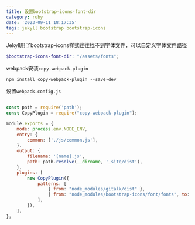 ```yaml
---
title: 设置bootstrap-icons-font-dir
category: ruby
date: '2023-09-11 18:17:35'
tags: jekyll bootstrap bootstrap-icons
---
```


Jekyll用了bootstrap-icons样式往往找不到字体文件，可以自定义字体文件路径
```scss
$bootstrap-icons-font-dir: "/assets/fonts";
```

webpack安装`copy-webpack-plugin`
```
npm install copy-webpack-plugin --save-dev
```

设置`webpack.config.js`


```js

const path = require('path');
const CopyPlugin = require("copy-webpack-plugin");

module.exports = {
    mode: process.env.NODE_ENV,
    entry: {
        common: ['./js/common.js'],
    },
    output: {
        filename: '[name].js',
        path: path.resolve(__dirname, '_site/dist'),
    },
    plugins: [
        new CopyPlugin({
            patterns: [
                { from: "node_modules/gitalk/dist" },
                { from: "node_modules/bootstrap-icons/font/fonts", to: "fonts"}
            ],
        }),
    ],
};

```
